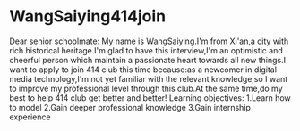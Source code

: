 # WangSaiying414join
Dear senior schoolmate:
  My name is WangSaiying.I'm from Xi'an,a city with rich historical heritage.I'm glad to have this interview,I'm an optimistic and cheerful person which maintain a passionate heart towards all new things.I want to apply to join 414 club this time because:as a newcomer in digital media technology,I'm not yet familiar with the relevant knowledge,so I want to improve my professional level through this club.At the same time,do my best to help 414 club get better and better!
  Learning objectives:
  1.Learn how to model
  2.Gain deeper professional knowledge
  3.Gain internship experience
